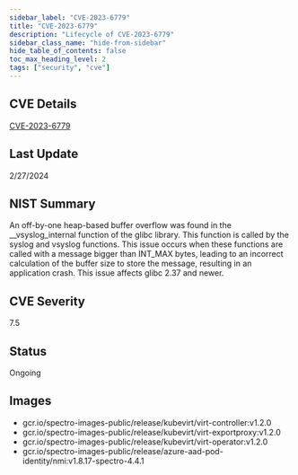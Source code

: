 ```yaml
---
sidebar_label: "CVE-2023-6779"
title: "CVE-2023-6779"
description: "Lifecycle of CVE-2023-6779"
sidebar_class_name: "hide-from-sidebar"
hide_table_of_contents: false
toc_max_heading_level: 2
tags: ["security", "cve"]
---
```


## CVE Details

[CVE-2023-6779](https://nvd.nist.gov/vuln/detail/CVE-2023-6779)

## Last Update

2/27/2024

## NIST Summary

An off-by-one heap-based buffer overflow was found in the \_\_vsyslog_internal function of the glibc library. This
function is called by the syslog and vsyslog functions. This issue occurs when these functions are called with a message
bigger than INT_MAX bytes, leading to an incorrect calculation of the buffer size to store the message, resulting in an
application crash. This issue affects glibc 2.37 and newer.

## CVE Severity

7.5

## Status

Ongoing

## Images

- gcr.io/spectro-images-public/release/kubevirt/virt-controller:v1.2.0
- gcr.io/spectro-images-public/release/kubevirt/virt-exportproxy:v1.2.0
- gcr.io/spectro-images-public/release/kubevirt/virt-operator:v1.2.0
- gcr.io/spectro-images-public/release/azure-aad-pod-identity/nmi:v1.8.17-spectro-4.4.1
